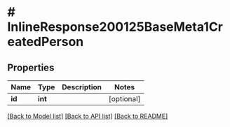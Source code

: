 # # InlineResponse200125BaseMeta1CreatedPerson

## Properties

Name | Type | Description | Notes
------------ | ------------- | ------------- | -------------
**id** | **int** |  | [optional]

[[Back to Model list]](../../README.md#models) [[Back to API list]](../../README.md#endpoints) [[Back to README]](../../README.md)
